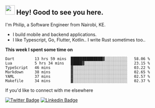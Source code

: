 <h2><img src="https://slackmojis.com/emojis/3643-cool-doge/download" width="30"/> Hey! Good to see you here.</h2>

<p>I'm Philip, a Software Engineer from Nairobi, KE. 

- I build mobile and backend applications.
- I like Typescript, Go, Flutter, Kotlin.. I write Rust sometimes too..</p>

**This week I spent some time on**
<!--START_SECTION:waka-->

```text
Dart         13 hrs 59 mins  ██████████████▓░░░░░░░░░░   58.06 %
Lua          5 hrs 34 mins   █████▓░░░░░░░░░░░░░░░░░░░   23.15 %
TypeScript   46 mins         ▓░░░░░░░░░░░░░░░░░░░░░░░░   03.22 %
Markdown     38 mins         ▓░░░░░░░░░░░░░░░░░░░░░░░░   02.65 %
YAML         37 mins         ▓░░░░░░░░░░░░░░░░░░░░░░░░   02.57 %
Makefile     34 mins         ▓░░░░░░░░░░░░░░░░░░░░░░░░   02.37 %
```

<!--END_SECTION:waka-->

If you'd like to connect with me elsewhere

[![Twitter Badge](https://img.shields.io/badge/-Twitter-1ca0f1?style=flat-square&labelColor=1ca0f1&logo=twitter&logoColor=white&link=https://twitter.com/_diogorodrigues)](https://twitter.com/kimathiphil)  [![Linkedin Badge](https://img.shields.io/badge/-LinkedIn-blue?style=flat-square&logo=Linkedin&logoColor=white&link=https://www.linkedin.com/in/philip-kimathi-2604a9114/)](https://www.linkedin.com/in/philip-kimathi-2604a9114/)
